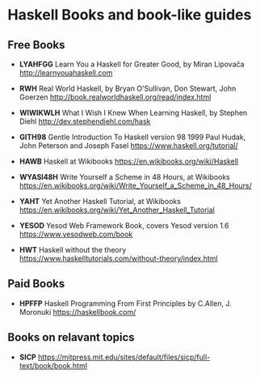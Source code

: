 # Haskell Books and book-like guides

## Free Books

* **LYAHFGG** Learn You a Haskell for Greater Good, by Miran Lipovača
  http://learnyouahaskell.com

* **RWH** Real World Haskell, by Bryan O'Sullivan, Don Stewart, John Goerzen
  http://book.realworldhaskell.org/read/index.html

* **WIWIKWLH** What I Wish I Knew When Learning Haskell, by Stephen Diehl
  http://dev.stephendiehl.com/hask

* **GITH98** Gentle Introduction To Haskell version 98
  1999 Paul Hudak, John Peterson and Joseph Fasel
  https://www.haskell.org/tutorial/

* **HAWB** Haskell at Wikibooks
  https://en.wikibooks.org/wiki/Haskell

* **WYASI48H** Write Yourself a Scheme in 48 Hours, at Wikibooks
  https://en.wikibooks.org/wiki/Write_Yourself_a_Scheme_in_48_Hours/

* **YAHT** Yet Another Haskell Tutorial, at Wikibooks
  https://en.wikibooks.org/wiki/Yet_Another_Haskell_Tutorial

* **YESOD** Yesod Web Framework Book, covers Yesod version 1.6
  https://www.yesodweb.com/book

* **HWT** Haskell without the theory
  https://www.haskelltutorials.com/without-theory/index.html




## Paid Books

* **HPFFP** Haskell Programming From First Principles by C.Allen, J. Moronuki
  https://haskellbook.com/


## Books on relavant topics

* **SICP**
https://mitpress.mit.edu/sites/default/files/sicp/full-text/book/book.html
